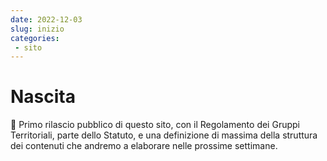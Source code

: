 ```yaml
---
date: 2022-12-03
slug: inizio
categories:
 - sito
---
```


# Nascita
:loudspeaker: Primo rilascio pubblico di questo sito, con il Regolamento dei Gruppi Territoriali, parte dello Statuto, e una definizione di massima della struttura dei contenuti che andremo a elaborare nelle prossime settimane. 